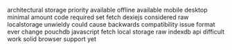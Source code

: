 architectural storage priority available offline available mobile desktop minimal amount code required set fetch dexiejs considered raw localstorage unwieldy could cause backwards compatibility issue format ever change pouchdb javascript fetch local storage raw indexdb api difficult work solid browser support yet